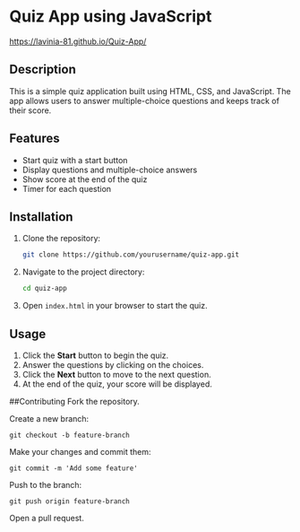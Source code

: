 # Quiz App using JavaScript
https://lavinia-81.github.io/Quiz-App/

## Description
This is a simple quiz application built using HTML, CSS, and JavaScript. The app allows users to answer multiple-choice questions and keeps track of their score.

## Features
- Start quiz with a start button
- Display questions and multiple-choice answers
- Show score at the end of the quiz
- Timer for each question

## Installation
1. Clone the repository:
    ```bash
    git clone https://github.com/yourusername/quiz-app.git
    ```
2. Navigate to the project directory:
    ```bash
    cd quiz-app
    ```
3. Open `index.html` in your browser to start the quiz.

## Usage
1. Click the **Start** button to begin the quiz.
2. Answer the questions by clicking on the choices.
3. Click the **Next** button to move to the next question.
4. At the end of the quiz, your score will be displayed.

 ##Contributing
Fork the repository.

Create a new branch:
```
git checkout -b feature-branch
```

Make your changes and commit them:
```
git commit -m 'Add some feature'
```

Push to the branch:
```
git push origin feature-branch
```

Open a pull request.
